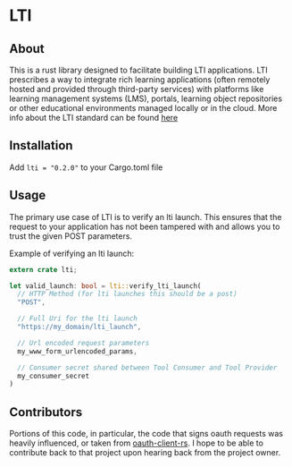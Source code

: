 # LTI


## About
This is a rust library designed to facilitate building LTI applications. LTI
prescribes a way to integrate rich learning applications (often remotely hosted
and provided through third-party services) with platforms like learning
management systems (LMS), portals, learning object repositories or other
educational environments managed locally or in the cloud. More info about the
LTI standard can be found
[here](https://www.imsglobal.org/activity/learning-tools-interoperability)

## Installation

Add `lti = "0.2.0"` to your Cargo.toml file

## Usage

The primary use case of LTI is to verify an lti launch. This ensures
that the request to your application has not been tampered with and
allows you to trust the given POST parameters.

Example of verifying an lti launch:

```rust
extern crate lti;

let valid_launch: bool = lti::verify_lti_launch(
  // HTTP Method (for lti launches this should be a post)
  "POST",

  // Full Uri for the lti launch
  "https://my_domain/lti_launch",

  // Url encoded request parameters
  my_www_form_urlencoded_params,

  // Consumer secret shared between Tool Consumer and Tool Provider
  my_consumer_secret
)
```

## Contributors

Portions of this code, in particular, the code that signs oauth requests was
heavily influenced, or taken from
[oauth-client-rs](https://github.com/gifnksm/oauth-client-rs). I hope to be
able to contribute back to that project upon hearing back from the project
owner.


